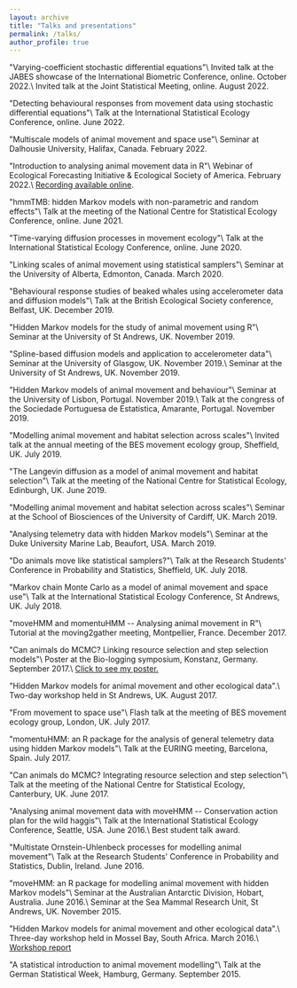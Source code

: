 ```yaml
---
layout: archive
title: "Talks and presentations"
permalink: /talks/
author_profile: true
---
```


"Varying-coefficient stochastic differential equations"\\
Invited talk at the JABES showcase of the International Biometric Conference, online. October 2022.\\
Invited talk at the Joint Statistical Meeting, online. August 2022.

"Detecting behavioural responses from movement data using stochastic differential equations"\\
Talk at the International Statistical Ecology Conference, online. June 2022.

"Multiscale models of animal movement and space use"\\
Seminar at Dalhousie University, Halifax, Canada. February 2022.

"Introduction to analysing animal movement data in R"\\
Webinar of Ecological Forecasting Initiative & Ecological Society of America. February 2022.\\
[Recording available online](https://www.youtube.com/watch?v=WELTpbB5BuU).

"hmmTMB: hidden Markov models with non-parametric and random effects"\\
Talk at the meeting of the National Centre for Statistical Ecology Conference, online. June 2021.

"Time-varying diffusion processes in movement ecology"\\
Talk at the International Statistical Ecology Conference, online. June 2020.

"Linking scales of animal movement using statistical samplers"\\
Seminar at the University of Alberta, Edmonton, Canada. March 2020.

"Behavioural response studies of beaked whales using accelerometer data and diffusion models"\\
Talk at the British Ecological Society conference, Belfast, UK. December 2019.

"Hidden Markov models for the study of animal movement using R"\\
Seminar at the University of St Andrews, UK. November 2019.

"Spline-based diffusion models and application to accelerometer data"\\
Seminar at the University of Glasgow, UK. November 2019.\\
Seminar at the University of St Andrews, UK. November 2019.

"Hidden Markov models of animal movement and behaviour"\\
Seminar at the University of Lisbon, Portugal. November 2019.\\
Talk at the congress of the Sociedade Portuguesa de Estatistica, Amarante, Portugal. November 2019.

"Modelling animal movement and habitat selection across scales"\\
Invited talk at the annual meeting of the BES movement ecology group, Sheffield, UK. July 2019.

"The Langevin diffusion as a model of animal movement and habitat selection"\\
Talk at the meeting of the National Centre for Statistical Ecology, Edinburgh, UK. June 2019.

"Modelling animal movement and habitat selection across scales"\\
Seminar at the School of Biosciences of the University of Cardiff, UK. March 2019.

"Analysing telemetry data with hidden Markov models"\\
Seminar at the Duke University Marine Lab, Beaufort, USA. March 2019.

"Do animals move like statistical samplers?"\\
Talk at the Research Students' Conference in Probability and Statistics, Sheffield, UK. July 2018.

"Markov chain Monte Carlo as a model of animal movement and space use"\\
Talk at the International Statistical Ecology Conference, St Andrews, UK. July 2018.

"moveHMM and momentuHMM -- Analysing animal movement in R"\\
Tutorial at the moving2gather meeting, Montpellier, France. December 2017.

"Can animals do MCMC? Linking resource selection and step selection models"\\
Poster at the Bio-logging symposium, Konstanz, Germany. September 2017.\\
[Click to see my poster.](https://theomichelot.github.io/files/biologging_poster.pdf)

"Hidden Markov models for animal movement and other ecological data".\\
Two-day workshop held in St Andrews, UK. August 2017.

"From movement to space use"\\
Flash talk at the meeting of BES movement ecology group, London, UK. July 2017.

"momentuHMM: an R package for the analysis of general telemetry data using hidden Markov models"\\
Talk at the EURING meeting, Barcelona, Spain. July 2017.

"Can animals do MCMC? Integrating resource selection and step selection"\\
Talk at the meeting of the National Centre for Statistical Ecology, Canterbury, UK. June 2017.

"Analysing animal movement data with moveHMM -- Conservation action plan for the wild haggis"\\
Talk at the International Statistical Ecology Conference, Seattle, USA. June 2016.\\
Best student talk award.

"Multistate Ornstein-Uhlenbeck processes for modelling animal movement"\\
Talk at the Research Students' Conference in Probability and Statistics, Dublin, Ireland. June 2016.

"moveHMM: an R package for modelling animal movement with hidden Markov models"\\
Seminar at the Australian Antarctic Division, Hobart, Australia. June 2016.\\
Seminar at the Sea Mammal Research Unit, St Andrews, UK. November 2015.

"Hidden Markov models for animal movement and other ecological data".\\
Three-day workshop held in Mossel Bay, South Africa. March 2016.\\
[Workshop report](http://oceans-research.com/news/report-workshop-hidden-markov-models-animal-movement-ecological-data/)

"A statistical introduction to animal movement modelling"\\
Talk at the German Statistical Week, Hamburg, Germany. September 2015.

<!-- {% for post in site.talks reversed %} -->
<!--   {% include archive-single-talk.html %} -->
<!-- {% endfor %} -->
